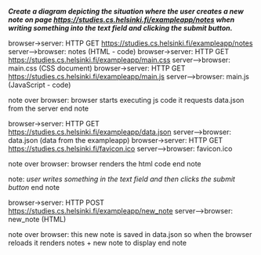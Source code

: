 ***Create a diagram depicting the situation where the user creates a new note on page https://studies.cs.helsinki.fi/exampleapp/notes when writing something into the text field and clicking the submit button.***

browser->server: HTTP GET https://studies.cs.helsinki.fi/exampleapp/notes
server-->browser: notes (HTML - code)
browser->server: HTTP GET https://studies.cs.helsinki.fi/exampleapp/main.css
server-->browser: main.css (CSS document)
browser->server: HTTP GET https://studies.cs.helsinki.fi/exampleapp/main.js
server-->browser: main.js (JavaScript - code)

note over browser:
browser starts executing js code
it requests data.json from the server
end note

browser->server: HTTP GET https://studies.cs.helsinki.fi/exampleapp/data.json
server-->browser: data.json (data from the exampleapp)
browser->server: HTTP GET https://studies.cs.helsinki.fi/favicon.ico
server-->browser: favicon.ico

note over browser:
browser renders the html code
end note

note:
*user writes something in the text field and then clicks the submit button*
end note

browser->server: HTTP POST https://studies.cs.helsinki.fi/exampleapp/new_note
server-->browser: new_note (HTML)

note over browser:
this new note is saved in data.json so when the browser reloads
it renders notes + new note to display
end note